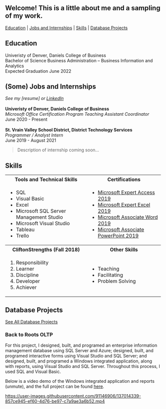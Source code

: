 <a name="top"></a>

## Welcome! This is a little about me and a sampling of my work.

[Education](#education) | [Jobs and Internships](#resume) | [Skills](#skills) | [Database Projects](#DatabaseProjects)

<a name="education"></a>
## Education
Univeristy of Denver, Daniels College of Business
<br>Bachelor of Science Business Administration – Business Information and Analytics
<br>Expected Graduation June 2022

<a name="resume"></a>
## (Some) Jobs and Internships
<i>See my [resume] or [LinkedIn](https://www.linkedin.com/in/hannah-m-mcdonald/)</i>
<br>
<br><b>Univeristy of Denver, Daniels College of Business</b>
<br><i>Microsoft Office Certification Program Teaching Assistant Coordinator</i>
<br>June 2020 - Present
<br>
<br><b>St. Vrain Valley School District, District Technology Services</b>
<br><i>Programmer / Analyst Intern</i>
<br>June 2019 - August 2021
<br><blockquote>Description of internship coming soon...</blockquote>

<a name="skills"></a>
## Skills

<table>
  <tr>
    <th>Tools and Technical Skills</th>
    <th>Certifications</th>
  </tr>
  <tr>
    <td>
     <ul>
        <li>SQL</li>
        <li>Visual Basic</li>
        <li>Excel</li>
        <li>Microsoft SQL Server Management Studio</li>
        <li>Microsoft Visual Studio</li>
        <li>Tableau</li>
        <li>Trello</li>
      </ul>
    </td>
    <td>
     <ul>
        <li><a href = "https://www.credly.com/badges/e654fce3-19be-40b3-9347-228eea2ce3a1/public_url">Microsoft Expert Access 2019</a></li>
        <li><a href = "https://www.credly.com/badges/23f6c6da-fbcd-4a01-bedc-2f9ca4e5a540/public_url">Microsoft Expert Excel 2019</a></li>
        <li><a href = "https://www.credly.com/badges/cc990015-1ddf-42e1-8924-71b24d236c37/public_url">Microsoft Associate Word 2019</a></li>
        <li><a href = "https://www.credly.com/badges/e1f089c5-e148-4a30-9dc3-b6551e873dd8/public_url">Microsoft Associate PowerPoint 2019</a></li>
      </ul>
    </td>
  </tr>
  <tr>
    <th>CliftonStrengths (Fall 2018)</th>
    <th>Other Skills</th>
 </tr>
 <tr>
   <td>
     <ol>
        <li>Responsibility</li>
        <li>Learner</li>
        <li>Discipline</li>
        <li>Developer</li>
        <li>Achiever</li>
     </ol>
   </td>
   <td>
     <ul>
        <li>Teaching</li>
        <li>Facilitating</li>
       <li>Problem Solving</li>
     </ul>
   </td>
 </tr>
</table>

<a name="DatabaseProjects"></a>
## Database Projects
[See All Database Projects](/Database/#top)

### Back to Roots OLTP
For this project, I designed, built, and programed an enterprise information management database using SQL Server and Azure; designed, built, and programed interactive forms using Visual Studio and SQL Server; and designed, built, and programed a Windows integrated application, along with reports, using Visual Studio and SQL Server. Throughout this process, I used SQL and Visual Basic.

Below is a video demo of the Windows integrated application and reports (unmute), and the full project can be found [here](/Database/BackToRootsOLTP/#top).

https://user-images.githubusercontent.com/91146906/137014339-857ce945-ef60-4d76-be97-c7a9ae3a6b52.mp4

